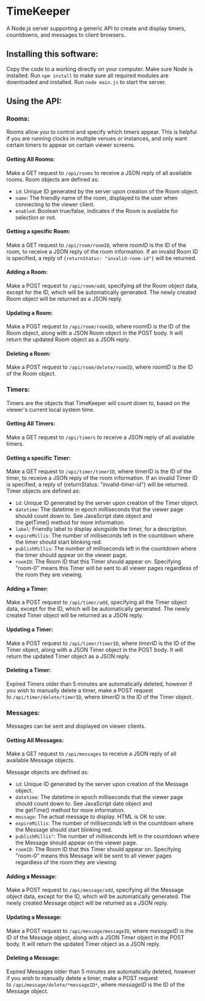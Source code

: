 # TimeKeeper
A Node.js server supporting a generic API to create and display timers, countdowns, and messages to client browsers.

## Installing this software:
Copy the code to a working directly on your computer. Make sure Node is installed.
Run `npm install` to make sure all required modules are downloaded and installed.
Run `node main.js` to start the server.

## Using the API:
### Rooms:
Rooms allow you to control and specify which timers appear. This is helpful if you are running clocks in multiple venues or instances, and only want certain timers to appear on certain viewer screens.

#### Getting All Rooms:
Make a GET request to `/api/rooms` to receive a JSON reply of all available rooms.
Room objects are defined as:

* `id`: Unique ID generated by the server upon creation of the Room object.
* `name`: The friendly name of the room, displayed to the user when connecting to the viewer client.
* `enabled`: Boolean true/false, indicates if the Room is available for selection or not.

#### Getting a specific Room:
Make a GET request to `/api/room/roomID`, where *roomID* is the ID of the room, to receive a JSON reply of the room information.
If an invalid Room ID is specified, a reply of `{returnStatus: "invalid-room-id"}` will be returned. 

#### Adding a Room:
Make a POST request to `/api/room/add`, specifying all the Room object data, except for the ID, which will be automatically generated. The newly created Room object will be returned as a JSON reply. 

#### Updating a Room:
Make a POST request to `/api/room/roomID`, where roomID is the ID of the Room object, along with a JSON Room object in the POST body. It will return the updated Room object as a JSON reply. 

#### Deleting a Room:
Make a POST request to `/api/room/delete/roomID`, where *roomID* is the ID of the Room object. 

### Timers:
Timers are the objects that TimeKeeper will count down to, based on the viewer's current local system time.

#### Getting All Timers:
Make a GET request to `/api/timers` to receive a JSON reply of all available timers.

#### Getting a specific Timer:
Make a GET request to `/api/timer/timerID`, where timerID is the ID of the timer, to receive a JSON reply of the room information.
If an invalid Timer ID is specified, a reply of {returnStatus: "invalid-timer-id"} will be returned. 
Timer objects are defined as:

* `id`: Unique ID generated by the server upon creation of the Timer object.
* `datetime`: The datetime in epoch milliseconds that the viewer page should count down to. See JavaScript date object and the getTime() method for more information.
* `label`: Friendly label to display alongside the timer, for a description.
* `expireMillis`: The number of milliseconds left in the countdown where the timer should start blinking red.
* `publishMillis`: The number of milliseconds left in the countdown where the timer should appear on the viewer page.
* `roomID`: The Room ID that this Timer should appear on. Specifying "room-0" means this Timer will be sent to all viewer pages regardless of the room they are viewing.

#### Adding a Timer:
Make a POST request to `/api/timer/add`, specifying all the Timer object data, except for the ID, which will be automatically generated. The newly created Timer object will be returned as a JSON reply. 

#### Updating a Timer:
Make a POST request to `/api/timer/timerID`, where *timerID* is the ID of the Timer object, along with a JSON Timer object in the POST body. It will return the updated Timer object as a JSON reply. 

#### Deleting a Timer:
Expired Timers older than 5 minutes are automatically deleted, however if you wish to manually delete a timer, make a POST request to `/api/timer/delete/timerID`, where *timerID* is the ID of the Timer object. 

### Messages:
Messages can be sent and displayed on viewer clients.

#### Getting All Messages:
Make a GET request to `/api/messages` to receive a JSON reply of all available Message objects.

Message objects are defined as:

* `id`: Unique ID generated by the server upon creation of the Message object.
* `datetime`: The datetime in epoch milliseconds that the viewer page should count down to. See JavaScript date object and the getTime() method for more information.
* `message`: The actual message to display. HTML is OK to use.
* `expireMillis`: The number of milliseconds left in the countdown where the Message should start blinking red.
* `publishMillis"`: The number of milliseconds left in the countdown where the Message should appear on the viewer page.
* `roomID`: The Room ID that this Timer should appear on. Specifying "room-0" means this Message will be sent to all viewer pages regardless of the room they are viewing.

#### Adding a Message:
Make a POST request to `/api/message/add`, specifying all the Message object data, except for the ID, which will be automatically generated. The newly created Message object will be returned as a JSON reply. 

#### Updating a Message:
Make a POST request to `/api/message/messageID`, where *messageID* is the ID of the Message object, along with a JSON Timer object in the POST body. It will return the updated Timer object as a JSON reply. 

#### Deleting a Message:
Expired Messages older than 5 minutes are automatically deleted, however if you wish to manually delete a timer, make a POST request to `/api/message/delete/*messageID*`, where *messageID* is the ID of the Message object. 
